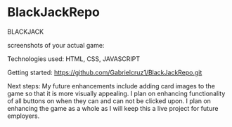 # BlackJackRepo
BLACKJACK

screenshots of your actual game: 

Technologies used: HTML, CSS, JAVASCRIPT

Getting started: https://github.com/Gabrielcruz1/BlackJackRepo.git

Next steps: My future enhancements include adding card images to the game so that it is more visually appealing. I plan on enhancing functionality of all buttons on when they can and can not be clicked upon. I plan on enhancing the game as a whole as I will keep this a live project for future employers. 






   